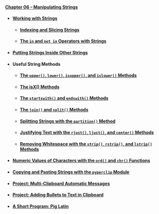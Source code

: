 #### [Chapter 06 – Manipulating Strings](chapter06.pdf)
- #### [Working with Strings](practice06_01.py)
  - #### [Indexing and Slicing Strings](practice06_02.py)
  - #### [The `in` and `not in` Operators with Strings](practice06_03.py)
- #### [Putting Strings Inside Other Strings](practice06_04.py)
- #### Useful String Methods
  - #### [The `upper()`, `lower()`, `isupper()`, and `islower()` Methods](practice06_05.py)
  - #### [The isX() Methods](practice06_06.py)
  - #### [The `startswith()` and `endswith()` Methods](practice06_07.py)
  - #### [The `join()` and `split()` Methods](practice06_08.py)
  - #### [Splitting Strings with the `partition()` Method](practice06_09.py)
  - #### [Justifying Text with the `rjust()`, `ljust()`, and `center()` Methods](practice06_10.py)
  - #### [Removing Whitespace with the `strip()`, `rstrip()`, and `lstrip()` Methods](practice06_11.py)
- #### [Numeric Values of Characters with the `ord()` and `chr()` Functions](practice06_12.py)
- #### [Copying and Pasting Strings with the `pyperclip` Module](practice06_13.py)
- #### [Project: Multi-Clipboard Automatic Messages](project06_01.py)
- #### [Project: Adding Bullets to Text in Clipboard](project06_02.py)
- #### [A Short Program: Pig Latin](project06_03.py)
